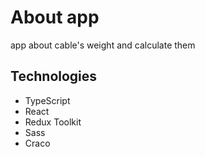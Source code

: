 # About app

app about cable's weight and calculate them

## Technologies

+ TypeScript
+ React
+ Redux Toolkit
+ Sass
+ Craco